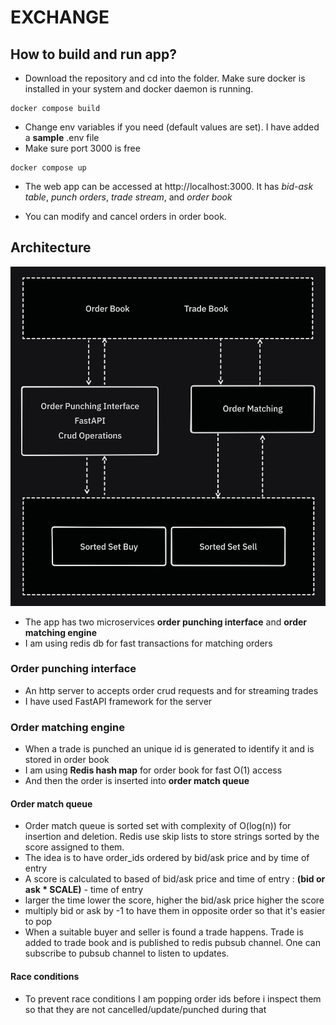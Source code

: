# EXCHANGE

## How to build and run app?

* Download the repository and cd into the folder. Make sure docker is installed in your system and docker daemon is running.
```
docker compose build
```

* Change env variables if you need (default values are set). I have added a __sample__ .env file
* Make sure port 3000 is free

```
docker compose up
```

* The web app can be accessed at http://localhost:3000. It has *bid-ask table*, *punch orders*, *trade stream*, and *order book*

* You can modify and cancel orders in order book.


## Architecture

![](/diagram.png)

* The app has two microservices **order punching interface** and **order matching engine**
* I am using redis db for fast transactions for matching orders

### Order punching interface
* An http server to accepts order crud requests and for streaming trades
* I have used FastAPI framework for the server

### Order matching engine

* When a trade is punched an unique id is generated to identify it and is stored in order book
* I am using **Redis hash map** for order book for fast O(1) access
* And then the order is inserted into **order match queue**

#### Order match queue

* Order match queue is sorted set with complexity of O(log(n)) for insertion and deletion. Redis use skip lists to store strings sorted by the score assigned to them.
* The idea is to have order_ids ordered by bid/ask price and by time of entry
* A score is calculated to based of bid/ask price and time of entry : __(bid or ask * SCALE)__ - time of entry
* larger the time lower the score, higher the bid/ask price higher the score
* multiply bid or ask by -1 to have them in opposite order so that it's easier to pop
* When a suitable buyer and seller is found a trade happens. Trade is added to trade book and is published to redis pubsub channel. One can subscribe to pubsub channel to listen to updates.

#### Race conditions

* To prevent race conditions I am popping order ids before i inspect them so that they are not cancelled/update/punched during that
